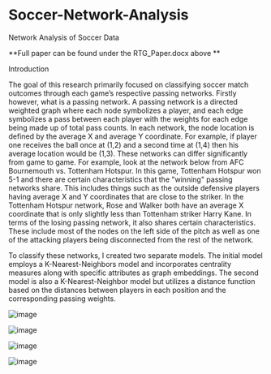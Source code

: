 # Soccer-Network-Analysis
Network Analysis of Soccer Data

**Full paper can be found under the RTG_Paper.docx above
**

Introduction

The goal of this research primarily focused on classifying soccer match outcomes through each game’s respective passing networks. Firstly however, what is a passing network. A passing network is a directed weighted graph where each node symbolizes a player, and each edge symbolizes a pass between each player with the weights for each edge being made up of total pass counts. In each network, the node location is defined by the average X and average Y coordinate. For example, if player one receives the ball once at (1,2) and a second time at (1,4) then his average location would be (1,3). These networks can differ significantly from game to game. For example, look at the network below from AFC Bournemouth vs. Tottenham Hotspur. In this game, Tottenham Hotspur won 5-1 and there are certain characteristics that the "winning" passing networks share. This includes things such as the outside defensive players having average X and Y coordinates that are close to the striker. In the Tottenham Hotspur network, Rose and Walker both have an average X coordinate that is only slightly less than Tottenham striker Harry Kane. In terms of the losing passing network, it also shares certain characteristics. These include most of the nodes on the left side of the pitch as well as one of the attacking players being disconnected from the rest of the network.

To classify these networks, I created two separate models. The initial model employs a K-Nearest-Neighbors model and incorporates centrality measures along with specific attributes as graph embeddings. The second model is also a K-Nearest-Neighbor model but utilizes a distance function based on the distances between players in each position and the corresponding passing weights.

![image](https://github.com/barrettb/Soccer-Network-Analysis/assets/89215081/ce9fcd45-f8d0-404f-912d-0d1062da08ea)

![image](https://github.com/barrettb/Soccer-Network-Analysis/assets/89215081/cd959072-d091-4cc2-bdbe-dd8b0a831de0)

![image](https://github.com/barrettb/Soccer-Network-Analysis/assets/89215081/55b13a79-610f-44f6-b0ce-c68d6b8475b0)

![image](https://github.com/barrettb/Soccer-Network-Analysis/assets/89215081/69fcd969-717b-47d9-95ec-879265274b87)

